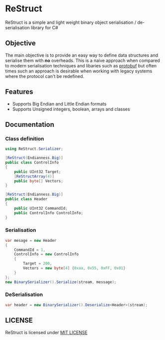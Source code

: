 # ReStruct
ReStruct is a simple and light weight binary object serialisation / de-serialisation library for C#

## Objective
The main objective is to provide an easy way to define data structures and serialise them with **no** overheads. This is a naive approach when compared to modern serialisation techniques and libaries such as [protobuf](https://code.google.com/p/protobuf/) but often times such an approach is desirable when working with legacy systems where the protocol can't be redefined.

## Features
* Supports Big Endian and Little Endian formats
* Supports Unsigned integers, boolean, arrays and classes

## Documentation
### Class definition
```c#
using ReStruct.Serializer;

[ReStruct(Endianness.Big)]
public class ControlInfo
{
	public UInt32 Target;
	[ReStructArray(4)]
	public byte[] Vectors;
}

[ReStruct(Endianness.Big)]
public class Header
{
	public UInt32 CommandId;
	public ControlInfo ControlInfo;
}
```

### Serialisation
```c#
var mesage = new Header
{
    CommandId = 1,
    ControlInfo = new ControlInfo
    {
        Target = 200,
        Vectors = new byte[4] {0xaa, 0x55, 0xFF, 0x01}
    }
};
new BinarySerializer().Serialize(stream, message);
```

### DeSerialisation
```c#
var header = new BinarySerializer().Deserialize<Header>(stream);
```

## LICENSE
ReStruct is licensed under [MIT LICENSE](LICENSE)
